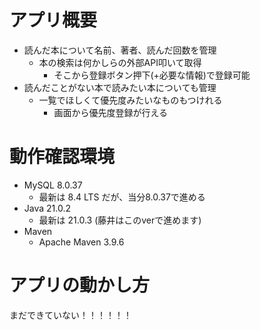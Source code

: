 # アプリ概要
- 読んだ本について名前、著者、読んだ回数を管理
  - 本の検索は何かしらの外部API叩いて取得
    - そこから登録ボタン押下(+必要な情報)で登録可能
- 読んだことがない本で読みたい本についても管理
  - 一覧でほしくて優先度みたいなものもつけれる
    - 画面から優先度登録が行える
# 動作確認環境
- MySQL 8.0.37
  - 最新は 8.4 LTS だが、当分8.0.37で進める
- Java 21.0.2
  - 最新は 21.0.3 (藤井はこのverで進めます)
- Maven
  - Apache Maven 3.9.6
# アプリの動かし方
まだできていない！！！！！！
